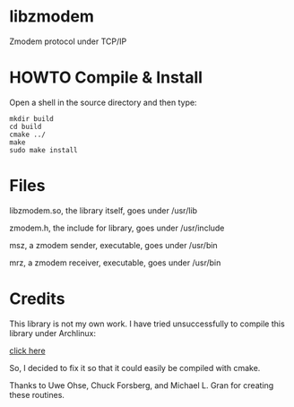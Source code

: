 # libzmodem
Zmodem protocol under TCP/IP

# HOWTO Compile & Install
Open a shell in the source directory and then type:
```
mkdir build
cd build
cmake ../
make
sudo make install
```
# Files
libzmodem.so, the library itself, goes under /usr/lib

zmodem.h, the include for library, goes under /usr/include

msz, a zmodem sender, executable, goes under /usr/bin

mrz, a zmodem receiver, executable, goes under /usr/bin


# Credits
This library is not my own work. 
I have tried unsuccessfully to compile this library under Archlinux:

[click here](https://github.com/spk121/libzmodem)

So, I decided to fix it so that it could easily be compiled with cmake.

Thanks to Uwe Ohse, Chuck Forsberg, and Michael L. Gran for creating these routines.

